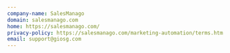 ```yaml
---
company-name: SalesManago
domain: salesmanago.com
home: https://salesmanago.com/
privacy-policy: https://salesmanago.com/marketing-automation/terms.htm
email: support@giosg.com
---
```




